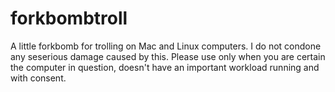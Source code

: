 # forkbombtroll
A little forkbomb for trolling on Mac and Linux computers. I do not condone any seserious damage caused by this. Please use only when you are certain the computer in question, doesn't have an important workload running and with consent.
